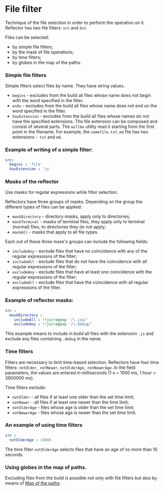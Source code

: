 # File filter

Technique of the file selection in order to perform the operation on it. Reflector has two file filters: <code>src</code> and <code>dst</code>.

Files can be selected:
- by simple file filters;
- by the mask of file operations;
- by time filters;
- by globes in the map of the paths.

### Simple file filters

Simple filters select files by name. They have string values.
- `begins` - excludes from the build all files whose name does not begin with the word specified in the filter.
- `ends` - excludes from the build all files whose name does not end on the word specified in the filter.
- `hasExtension` - excludes from the build all files whose names do not have the specified extensions. The file extension can be composed and consist of several parts. The `willbe` utility read it starting from the first point in the filename. For example, the `somefile.txt.md` file has two extensions -` txt` and `md`.

### Example of writing of a simple filter:

```yaml
src:
  begins : 'file'
  hasExtension : 'js'

```

### Masks of the reflector

Use masks for regular expressions while filter selection.

Reflectors have three groups of masks. Depending on the group the different types of files can be applied:
- `maskDirectory` - directory masks, apply only to directories;
- `maskTerminal` - masks of terminal files, they apply only to terminal (normal) files, to directories they do not apply;
- `maskAll` - masks that apply to all file types.

Each out of these three mask's groups can include the following fields:
- `includeAny` - exclude files that have no coincidence with any of the regular expressions of the filter;
- `includeAll` - exclude files that do not have the coincidence with all regular expressions of the filter;
- `excludeAny` - exclude files that have at least one coincidence with the regular expressions of the filter;
- `excludeAll` - exclude files that have the coincidence with all regular expressions of the filter.

### Example of reflector masks:

```yaml
src :
  maskDirectory :
    includeAll : !!js/regexp '/\.js$/'  
    excludeAny : !!js/regexp '/\.debug/'  

```

This example means to include in build all files with the extension `.js`  and exclude any files containing `.debug` in the name.

### Time filters

Filters are necessary to limit time-based selection. Reflectors have four time filters: `notOlder`,` notNewer`, `notOlderAge`,` notNewerAge`. In the field parameters, the values are entered in milliseconds (1 s = 1000 ms, 1 hour = 3600000 ms).

Time filters exclude:
- `notOlder` - all files if at least one older than the set time limit;
- `notNewer` - all files if at least one newer than the time limit;
- `notOlderAge` - files whose age is older than the set time limit;
- `notNewerAge` - files whose age is newer than the set time limit.

### An example of using time filters

```yaml
src :
  notOlderAge : 10000

```
    
The time filter `notOlderAge` selects files that have an age of no more than 10 seconds.

### Using globes in the map of paths.

Excluding files from the build is possible not only with file filters but also by means of [Map of the paths](<./ResourceReflector.md#>).
